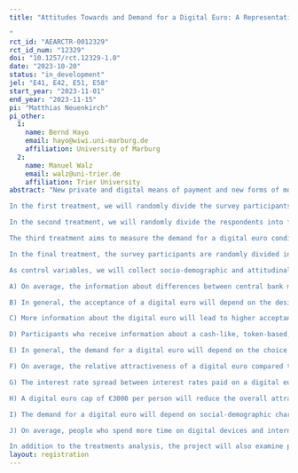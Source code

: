 ```yaml
---
title: "Attitudes Towards and Demand for a Digital Euro: A Representative Survey in France, Germany, and Italy
"
rct_id: "AEARCTR-0012329"
rct_id_num: "12329"
doi: "10.1257/rct.12329-1.0"
date: "2023-10-20"
status: "in_development"
jel: "E41, E42, E51, E58"
start_year: "2023-11-01"
end_year: "2023-11-15"
pi: "Matthias Neuenkirch"
pi_other:
  1:
    name: Bernd Hayo
    email: hayo@wiwi.uni-marburg.de
    affiliation: University of Marburg
  2:
    name: Manuel Walz
    email: walz@uni-trier.de
    affiliation: Trier University
abstract: "New private and digital means of payment and new forms of money are entering the payment market, gradually replacing cash payments and, thereby, the nominal anchor of current monetary systems. In order to maintain monetary autonomy and control over the nominal anchor, the European Central Bank (ECB) decided to introduce a digital euro in the near future. In the light of this development, we plan to conduct representative population surveys in France, Germany, and Italy to measure people’s attitudes towards and demand for the introduction of a digital euro. In these surveys, the size of which will be 2000 respondents per country, we will include four information treatments:
In the first treatment, we will randomly divide the survey participants into two groups: a treatment group that gets information about the difference between central bank money (cash) and private book money (bank deposits) and a control group that will not receive this information.
In the second treatment, we will randomly divide the respondents into four groups and provide each group with different information about hypothetical design choices of a digital euro. The first treatment group (control group) will receive no information; the second group will receive a definition of a possible digital euro; the third group will also receive this definition plus a hypothetical design of a deposit-like, account-based, hybrid-architecture digital euro; the last group will also receive this definition plus a hypothetical design of a cash-like, token-based, intermediated-architecture digital euro. 
The third treatment aims to measure the demand for a digital euro conditional on different spreads between the interest rates paid on a digital euro account and a current account. The survey participants are randomly divided into three groups. Each group will receive a different interest rate spread (0.1, 0.25, and 0.5 percentage points less than the interest rate paid on a digital euro account). This procedure is repeated for a positive interest rate spread (0.1, 0.25, and 0.5 percentage points higher interest rates paid on a digital euro account).
In the final treatment, the survey participants are randomly divided into two groups: a control group that receives no information and a treatment group that receives information about a digital euro cap of €3000 per person.
As control variables, we will collect socio-demographic and attitudinal variables, such as gender, age, income, regional distribution of the population in each country, migration status, education, financial literacy, income, wealth proxies, household size, attitudes towards the EU, internet use, and political preferences. Some of the hypotheses we want to test are the following:
A) On average, the information about differences between central bank money and book money leads to higher subjective uncertainty about bank failures.
B) In general, the acceptance of a digital euro will depend on the design choice.
C) More information about the digital euro will lead to higher acceptance of a digital euro.
D) Participants who receive information about a cash-like, token-based, intermediated-architecture digital euro are more likely to find that a digital euro will improve their privacy than participants in the treatment group with a deposit-like, account-based, hybrid digital euro.
E) In general, the demand for a digital euro will depend on the choice of a specific design.
F) On average, the relative attractiveness of a digital euro compared to current means of payment will depend on the design choice.
G) The interest rate spread between interest rates paid on a digital euro account and a current account will be positively correlated with the demand for a digital euro.
H) A digital euro cap of €3000 per person will reduce the overall attractiveness of the digital euro.
I) The demand for a digital euro will depend on social-demographic characteristics of the respondents.
J) On average, people who spend more time on digital devices and internet activities will demand more digital euros.
In addition to the treatments analysis, the project will also examine people’s attitudes towards the ECB and the European Union (EU) and their payment behaviour. We expect that survey participants who currently pay digitally will be more likely to demand a digital euro. In addition, respondents with negative attitudes towards the ECB and the EU are more likely to reject the digital euro."
layout: registration
---
```


